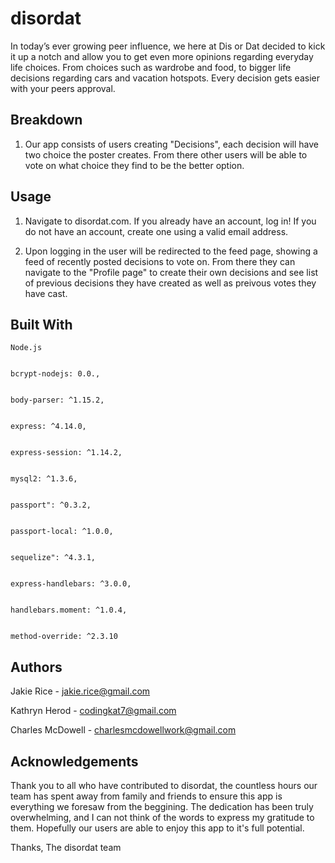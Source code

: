 # disordat
In today’s ever growing peer influence, we here at Dis or Dat decided to kick it up a notch and allow you to get even more opinions regarding everyday life choices. From choices such as wardrobe and food, to bigger life decisions regarding cars and vacation hotspots. Every decision gets easier with your peers approval. 


## Breakdown
1. Our app consists of users creating "Decisions", each decision will have two choice the poster creates. From there other users will be able to vote on what choice they find to be the better option.
## Usage
1. Navigate to disordat.com. If you already have an account, log in! If you do not have an account, create one using a valid email address.

2. Upon logging in the user will be redirected to the feed page, showing a feed of recently posted decisions to vote on. From there they can navigate to the "Profile page" to create their own decisions and see list of previous decisions they have created as well as preivous votes they have cast.

## Built With
    Node.js


    bcrypt-nodejs: 0.0.,


    body-parser: ^1.15.2,


    express: ^4.14.0,


    express-session: ^1.14.2,


    mysql2: ^1.3.6,


    passport": ^0.3.2,


    passport-local: ^1.0.0,


    sequelize": ^4.3.1,


    express-handlebars: ^3.0.0,


    handlebars.moment: ^1.0.4,


    method-override: ^2.3.10

## Authors
Jakie Rice - jakie.rice@gmail.com


Kathryn Herod - codingkat7@gmail.com


Charles McDowell - charlesmcdowellwork@gmail.com

## Acknowledgements
Thank you to all who have contributed to disordat, the countless hours our team has spent away from family and friends to ensure this app is everything we foresaw from the beggining. The dedication has been truly overwhelming, and I can not think of the words to express my gratitude to them. Hopefully our users are able to enjoy this app to it's full potential.

Thanks,
The disordat team

